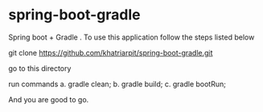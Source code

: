 # spring-boot-gradle
Spring boot + Gradle .
To use this application follow the steps listed below

git clone https://github.com/khatriarpit/spring-boot-gradle.git

go to this directory


run commands a. gradle clean; b. gradle build; c. gradle bootRun;

And you are good to go.
